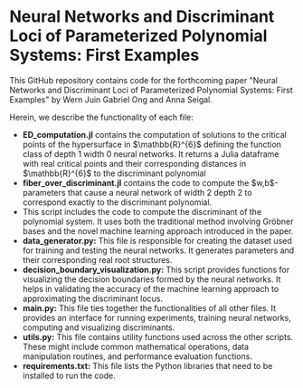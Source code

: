 # Neural Networks and Discriminant Loci of Parameterized Polynomial Systems: First Examples

This GitHub repository contains code for the forthcoming paper "Neural Networks and Discriminant Loci of Parameterized Polynomial Systems: First Examples" by Wern Juin Gabriel Ong and Anna Seigal. 

Herein, we describe the functionality of each file: 

<ul>
  <li><b>ED_computation.jl</b> contains the computation of solutions to the critical points of the hypersurface in $\mathbb{R}^{6}$ defining the function class of depth 1 width 0 neural networks. It returns a Julia dataframe with real critical points and their corresponding distances in $\mathbb{R}^{6}$ to the discriminant polynomial </li>
  
  <li><b>fiber_over_discriminant.jl</b> contains the code to compute the $w,b$-parameters that cause a neural network of width 2 depth 2 to correspond exactly to the discriminant polynomial. </li>
  
  <li><b></b> This script includes the code to compute the discriminant of the polynomial system. It uses both the traditional method involving Gröbner bases and the novel machine learning approach introduced in the paper.</li>
  
  <li><b>data_generator.py:</b> This file is responsible for creating the dataset used for training and testing the neural networks. It generates parameters and their corresponding real root structures.</li>
  
  <li><b>decision_boundary_visualization.py:</b> This script provides functions for visualizing the decision boundaries formed by the neural networks. It helps in validating the accuracy of the machine learning approach to approximating the discriminant locus.</li>
  
  <li><b>main.py:</b> This file ties together the functionalities of all other files. It provides an interface for running experiments, training neural networks, computing and visualizing discriminants.</li>
  
  <li><b>utils.py:</b> This file contains utility functions used across the other scripts. These might include common mathematical operations, data manipulation routines, and performance evaluation functions.</li>
  
  <li><b>requirements.txt:</b> This file lists the Python libraries that need to be installed to run the code.</li>
</ul>

